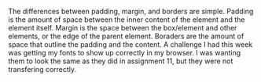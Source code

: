 The differences between padding, margin, and borders are simple. Padding is the amount of space between the inner content of the element and the element itself. Margin is the space between the box/element and other elements, or the edge of the parent element. Boraders are the amount of space that outline the padding and the content. 
A challenge I had this week was getting my fonts to show up correctly in my browser. I was wanting them to look the same as they did in assignment 11, but they were not transfering correctly. 